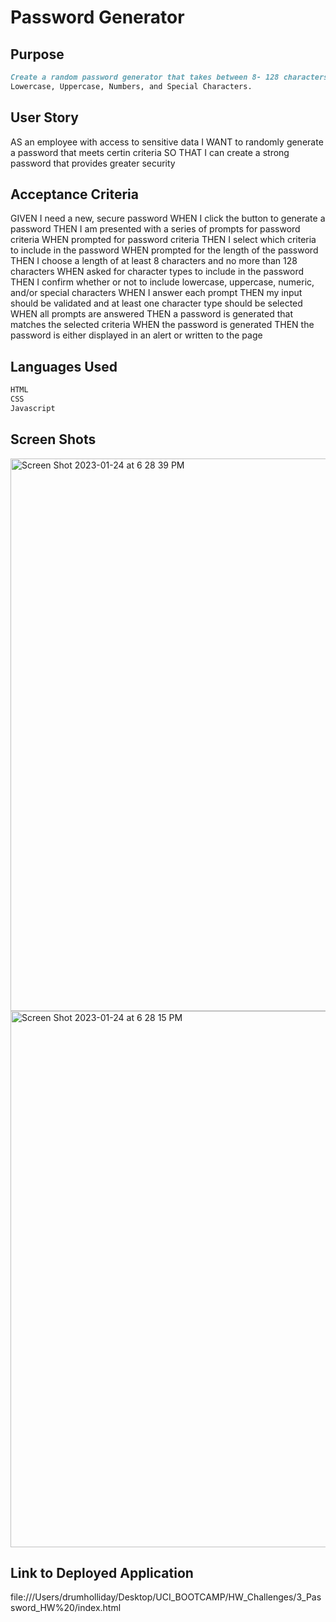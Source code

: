 # Password Generator

## Purpose
```md 
Create a random password generator that takes between 8- 128 characters and must include at least one of the following character types:
Lowercase, Uppercase, Numbers, and Special Characters. 
```
## User Story 
AS an employee with access to sensitive data
I WANT to randomly generate a password that meets certin criteria
SO THAT I can create a strong password that provides greater security

## Acceptance Criteria 
GIVEN I need a new, secure password
WHEN I click the button to generate a password
THEN I am presented with a series of prompts for password criteria
WHEN prompted for password criteria
THEN I select which criteria to include in the password
WHEN prompted for the length of the password
THEN I choose a length of at least 8 characters and no more than 128 characters
WHEN asked for character types to include in the password
THEN I confirm whether or not to include lowercase, uppercase, numeric, and/or special characters
WHEN I answer each prompt
THEN my input should be validated and at least one character type should be selected
WHEN all prompts are answered
THEN a password is generated that matches the selected criteria
WHEN the password is generated
THEN the password is either displayed in an alert or written to the page

## Languages Used
```md 
HTML
CSS
Javascript
```

## Screen Shots

<img width="884" alt="Screen Shot 2023-01-24 at 6 28 39 PM" src="https://user-images.githubusercontent.com/107374333/214467490-5437e1bf-39e5-4827-b412-e9113eb638f0.png">


<img width="858" alt="Screen Shot 2023-01-24 at 6 28 15 PM" src="https://user-images.githubusercontent.com/107374333/214467378-b7a75c02-4f6b-47ba-8c51-ffb53a673309.png">



## Link to Deployed Application

file:///Users/drumholliday/Desktop/UCI_BOOTCAMP/HW_Challenges/3_Password_HW%20/index.html
